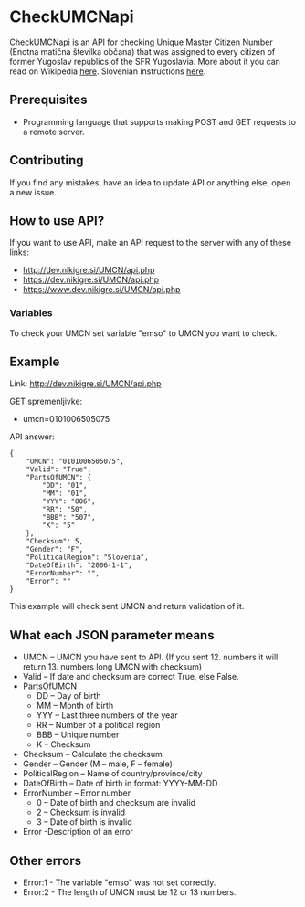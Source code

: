 # CheckUMCNapi
CheckUMCNapi is an API for checking Unique Master Citizen Number (Enotna matična številka občana) that was assigned to every citizen of former Yugoslav republics of the SFR Yugoslavia. More about it you can read on Wikipedia [here](https://en.wikipedia.org/wiki/Unique_Master_Citizen_Number). Slovenian instructions [here](https://nikigre.si/preveri-emso-api/).

## Prerequisites

* Programming language that supports making POST and GET requests to a remote server.

## Contributing
If you find any mistakes, have an idea to update API or anything else, open a new issue.

## How to use API?
If you want to use API, make an API request to the server with any of these links:
  * http://dev.nikigre.si/UMCN/api.php
  * https://dev.nikigre.si/UMCN/api.php
  * https://www.dev.nikigre.si/UMCN/api.php
 
 ### Variables
 To check your UMCN set variable "emso" to UMCN you want to check.
 
 ## Example
 Link: http://dev.nikigre.si/UMCN/api.php
 
 GET spremenljivke:
 * umcn=0101006505075

API answer:
```
{
    "UMCN": "0101006505075",
    "Valid": "True",
    "PartsOfUMCN": {
        "DD": "01",
        "MM": "01",
        "YYY": "006",
        "RR": "50",
        "BBB": "507",
        "K": "5"
    },
    "Checksum": 5,
    "Gender": "F",
    "PoliticalRegion": "Slovenia",
    "DateOfBirth": "2006-1-1",
    "ErrorNumber": "",
    "Error": ""
}
```
This example will check sent UMCN and return validation of it.

## What each JSON parameter means
* UMCN – UMCN you have sent to API. (If you sent 12. numbers it will return 13. numbers long UMCN with checksum)
* Valid – If date and checksum are correct True, else False.
* PartsOfUMCN
  - DD – Day of birth
  - MM – Month of birth
  - YYY – Last three numbers of the year
  - RR – Number of a political region
  - BBB – Unique number
  - K – Checksum
* Checksum – Calculate the checksum
* Gender – Gender (M – male, F – female)
* PoliticalRegion – Name of country/province/city
* DateOfBirth – Date of birth in format: YYYY-MM-DD
* ErrorNumber – Error number 
  - 0 – Date of birth and checksum are invalid
  - 2 – Checksum is invalid
  - 3 – Date of birth is invalid
* Error -Description of an error

## Other errors
* Error:1 - The variable "emso" was not set correctly.
* Error:2 - The length of UMCN must be 12 or 13 numbers.
